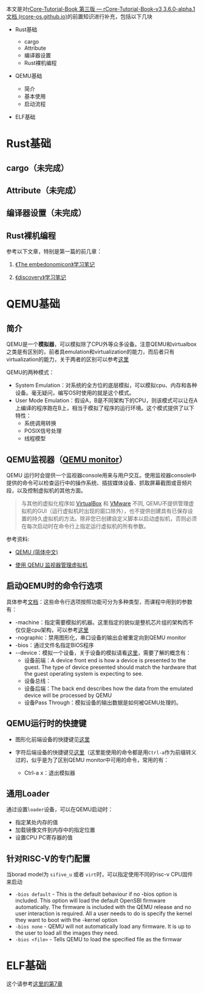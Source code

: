 本文是对[rCore-Tutorial-Book 第三版 — rCore-Tutorial-Book-v3 3.6.0-alpha.1 文档 (rcore-os.github.io)](https://rcore-os.github.io/rCore-Tutorial-Book-v3/index.html)的前置知识进行补充，包括以下几块

* Rust基础

  * cargo
  * Attribute
  * 编译器设置
  * Rust裸机编程

* QEMU基础

  * 简介
  * 基本使用
  * 启动流程

* ELF基础






# Rust基础

## cargo（未完成）

## Attribute（未完成）

## 编译器设置（未完成）

## Rust裸机编程

参考以下文章，特别是第一篇的前几章：

1. [《The embedonomicon》学习笔记](../embedonomicon.md)

2. [《discovery》学习笔记](../discovery.md)

# QEMU基础

## 简介

QEMU是一个**模拟器**，可以模拟除了CPU外等众多设备。注意QEMU和virtualbox之类是有区别的，前者具emulation和virtualization的能力，而后者只有virtualization的能力，关于两者的区别可以参考[这里](https://stackoverflow.com/questions/6234711/what-are-the-specific-differences-between-an-emulator-and-a-virtual-machine)

QEMU的两种模式：

* System Emulation：对系统的全方位的底层模拟，可以模拟cpu、内存和各种设备。毫无疑问，编写OS时使用的就是这个模式。
* User Mode Emulation：假设A，B是不同架构下的CPU，则该模式可以让在A上编译的程序跑在B上，相当于模拟了程序的运行环境。这个模式提供了以下特性：
  * 系统调用转换
  * POSIX信号处理
  * 线程模型



## QEMU监视器（[QEMU monitor](https://www.QEMU.org/docs/master/system/monitor.html)）

QEMU 运行时会提供一个监视器console用来与用户交互。使用监视器console中提供的命令可以检查运行中的操作系统、插拔媒体设备、抓取屏幕截图或音频片段，以及控制虚拟机的其他方面。 

> 与其他的虚拟化程序如 [VirtualBox](https://wiki.archlinux.org/title/VirtualBox) 和 [VMware](https://wiki.archlinux.org/title/VMware) 不同, QEMU不提供管理虚拟机的GUI（运行虚拟机时出现的窗口除外），也不提供创建具有已保存设置的持久虚拟机的方法。除非您已创建自定义脚本以启动虚拟机，否则必须在每次启动时在命令行上指定运行虚拟机的所有参数。

参考资料:

* [QEMU (简体中文)](https://wiki.archlinux.org/title/QEMU_(%E7%AE%80%E4%BD%93%E4%B8%AD%E6%96%87)#QEMU_%E7%9B%91%E8%A7%86%E5%99%A8)

* [使用 QEMU 监视器管理虚拟机](https://documentation.suse.com/zh-cn/sles/15-SP2/html/SLES-all/cha-qemu-monitor.html#sec-qemu-monitor-access)


## 启动QEMU时的命令行选项

具体参考[文档](https://www.QEMU.org/docs/master/system/invocation.html)：这些命令行选项按照功能可分为多种类型，而课程中用到的参数有：

* -machine：指定需要模拟的机器。这里指定的貌似是整机芯片组的架构而不仅仅是cpu架构，可以参考[这里](https://xiaobinzhao.github.io/2021/12/14/QEMU%20%20Machine%20Type/)
* -nographic：禁用图形化，串口设备的输出会被重定向到QEMU monitor
* -bios：通过文件名指定BIOS程序
* --device：模拟一个设备，关于设备的模拟请看[这里](https://www.QEMU.org/docs/master/system/device-emulation.html)，需要了解的概念有：
  * 设备前端：A device front end is how a device is presented to the guest. The type of device presented should match the hardware that the guest operating system is expecting to see.
  * 设备总线：
  * 设备后端：The back end describes how the data from the emulated device will be processed by QEMU
  * 设备Pass Through：模拟设备的输出数据是如何被QEMU处理的。


## QEMU运行时的快捷键

* 图形化前端设备的快捷键见[这里](https://www.QEMU.org/docs/master/system/keys.html)

* 字符后端设备的快捷键见[这里](https://www.QEMU.org/docs/master/system/mux-chardev.html)（这里能使用的命令都是用`Ctrl-a`作为前缀转义过的，似乎是为了区别QEMU monitor中可用的命令，常用的有：
  * Ctrl-a x：退出模拟器


## 通用Loader

通过设置`loader`设备，可以在QEMU启动时：

* 指定某处内存的值
* 加载镜像文件到内存中的指定位置
* 设置CPU PC寄存器的值

## 针对RISC-V的专门配置

当borad model为 `sifive_u` 或者 `virt`时，可以指定使用不同的risc-v CPU固件来启动

* `-bios default` - This is the default behaviour if no -bios option is included. This option will load the default OpenSBI firmware automatically. The firmware is included with the QEMU release and no user interaction is required. All a user needs to do is specify the kernel they want to boot with the -kernel option 
* `-bios none` - QEMU will not automatically load any firmware. It is up to the user to load all the images they need. 
* `-bios <file>` - Tells QEMU to load the specified file as the firmwar





# ELF基础
这个请参考[这里的第7章](/mds/csapp3e/index.md)

